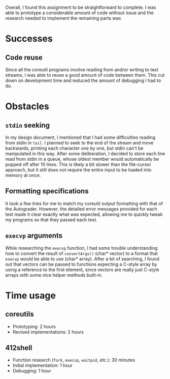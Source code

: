 Overall, I found this assignment to be straightforward to complete. I was able to prototype a considerable amount of code without issue and the research needed to implement the remaining parts was 

# Successes

## Code reuse

Since all the coreutil programs involve reading from and/or writing to text streams, I was able to reuse a good amount of code between them.
This cut down on development time and reduced the amount of debugging I had to do.

# Obstacles

## `stdin` seeking

In my design document, I mentioned that I had some difficulties reading from stdin in `tail`.
I planned to seek to the end of the stream and move backwards, printing each character one by one, but stdin can't be manipulated in this way.
After some deliberation, I decided to store each line read from stdin in a queue, whose oldest member would automatically be popped off after 10 lines.
This is likely a bit slower than the file-cursor approach, but it still does not require the entire input to be loaded into memory at once.

## Formatting specifications

It took a few tries for me to match my coreutil output formatting with that of the Autograder.
However, the detailed error messages provided for each test made it clear exactly what was expected, allowing me to quickly tweak my programs so that they passed each test.

## `execvp` arguments

While researching the `execvp` function, I had some trouble understanding how to convert the result of `convertArgs()` (char* vector) to a format that `execvp` would be able to use (char* array).
After a bit of searching, I found out that vectors can be passed to functions expecting a C-style array by using a reference to the first element, since vectors are really just C-style arrays with some nice helper methods built-in.

# Time usage

## coreutils

- Prototyping: 2 hours
- Revised implementations: 2 hours

## 412shell

- Function research (`fork`, `execvp`, `waitpid`, etc.): 30 minutes
- Initial implementation: 1 hour
- Debugging: 1 hour